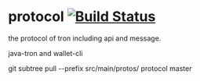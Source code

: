 # protocol [![Build Status](https://travis-ci.org/tronprotocol/protocol.svg?branch=master)](https://travis-ci.org/tronprotocol/protocol)

the protocol of tron including api and message.

java-tron and wallet-cli

git subtree pull --prefix src/main/protos/ protocol master
